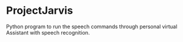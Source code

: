 # ProjectJarvis
Python program to run the speech commands through personal virtual Assistant with speech recognition.

